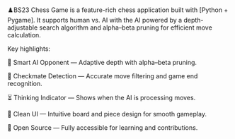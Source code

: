 ♟️BS23 Chess Game is a feature-rich chess application built with [Python + Pygame].
It supports human vs. AI with the AI powered by a depth-adjustable search algorithm and alpha–beta pruning for efficient move calculation.

Key highlights:

🧠 Smart AI Opponent — Adaptive depth with alpha–beta pruning.

🎯 Checkmate Detection — Accurate move filtering and game end recognition.

⏳ Thinking Indicator — Shows when the AI is processing moves.

🎨 Clean UI — Intuitive board and piece design for smooth gameplay.

💾 Open Source — Fully accessible for learning and contributions.
